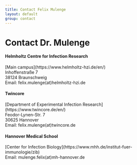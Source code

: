 ```yaml
---
title: Contact Felix Mulenge
layout: default
group: contact
---
```


# Contact Dr. Mulenge


<div class="row">

<div class="col-md-4">

  <h4>Helmholtz Centre for Infection Research</h4>
  [Main campus](https://www.helmholtz-hzi.de/en/)<br>
  Inhoffenstraße 7<br>
  38124 Braunschweig<br>
  Email: felix.mulenge(at)helmholtz-hzi.de

</div>

<div class="col-md-4">

  <h4>Twincore</h4>
  [Department of Experimental Infection Research](https://www.twincore.de/en/)<br>
  Feodor-Lynen-Str. 7<br>
  30625 Hannover<br>
  Email: felix.mulenge(at)twincore.de <br>

</div>

<div class="col-md-4">

  <h4> Hannover Medical School</h4>
  [Center for Infection Biology](https://www.mhh.de/institut-fuer-immunologie/zib)<br>
  Email: mulenge.felix(at)mh-hannover.de <br>

</div>

</div>

